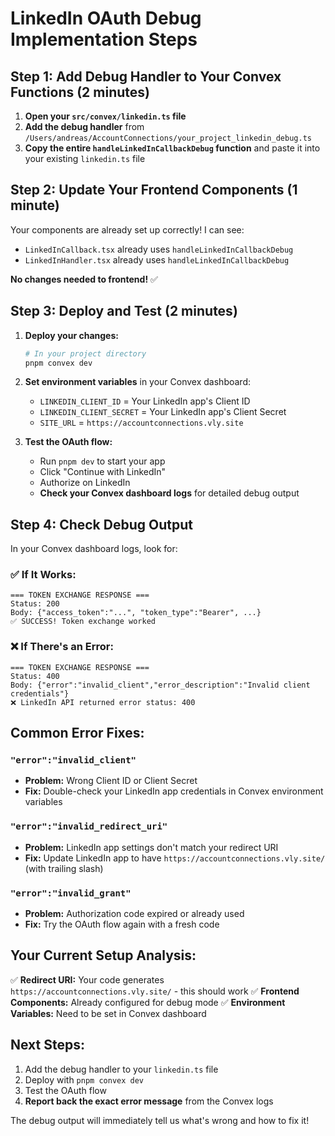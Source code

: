 # LinkedIn OAuth Debug Implementation Steps

## Step 1: Add Debug Handler to Your Convex Functions (2 minutes)

1. **Open your `src/convex/linkedin.ts` file**
2. **Add the debug handler** from `/Users/andreas/AccountConnections/your_project_linkedin_debug.ts`
3. **Copy the entire `handleLinkedInCallbackDebug` function** and paste it into your existing `linkedin.ts` file

## Step 2: Update Your Frontend Components (1 minute)

Your components are already set up correctly! I can see:
- `LinkedInCallback.tsx` already uses `handleLinkedInCallbackDebug`
- `LinkedInHandler.tsx` already uses `handleLinkedInCallbackDebug`

**No changes needed to frontend!** ✅

## Step 3: Deploy and Test (2 minutes)

1. **Deploy your changes:**
   ```bash
   # In your project directory
   pnpm convex dev
   ```

2. **Set environment variables** in your Convex dashboard:
   - `LINKEDIN_CLIENT_ID` = Your LinkedIn app's Client ID
   - `LINKEDIN_CLIENT_SECRET` = Your LinkedIn app's Client Secret  
   - `SITE_URL` = `https://accountconnections.vly.site`

3. **Test the OAuth flow:**
   - Run `pnpm dev` to start your app
   - Click "Continue with LinkedIn"
   - Authorize on LinkedIn
   - **Check your Convex dashboard logs** for detailed debug output

## Step 4: Check Debug Output

In your Convex dashboard logs, look for:

### ✅ If It Works:
```
=== TOKEN EXCHANGE RESPONSE ===
Status: 200
Body: {"access_token":"...", "token_type":"Bearer", ...}
✅ SUCCESS! Token exchange worked
```

### ❌ If There's an Error:
```
=== TOKEN EXCHANGE RESPONSE ===
Status: 400
Body: {"error":"invalid_client","error_description":"Invalid client credentials"}
❌ LinkedIn API returned error status: 400
```

## Common Error Fixes:

### `"error":"invalid_client"`
- **Problem:** Wrong Client ID or Client Secret
- **Fix:** Double-check your LinkedIn app credentials in Convex environment variables

### `"error":"invalid_redirect_uri"`
- **Problem:** LinkedIn app settings don't match your redirect URI
- **Fix:** Update LinkedIn app to have `https://accountconnections.vly.site/` (with trailing slash)

### `"error":"invalid_grant"`
- **Problem:** Authorization code expired or already used
- **Fix:** Try the OAuth flow again with a fresh code

## Your Current Setup Analysis:

✅ **Redirect URI:** Your code generates `https://accountconnections.vly.site/` - this should work
✅ **Frontend Components:** Already configured for debug mode
✅ **Environment Variables:** Need to be set in Convex dashboard

## Next Steps:

1. Add the debug handler to your `linkedin.ts` file
2. Deploy with `pnpm convex dev`
3. Test the OAuth flow
4. **Report back the exact error message** from the Convex logs

The debug output will immediately tell us what's wrong and how to fix it!
